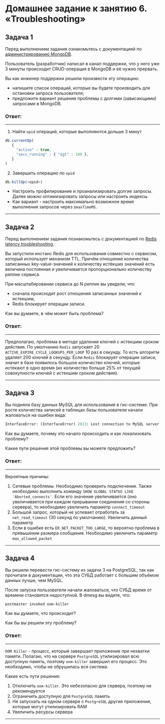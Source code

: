 # Домашнее задание к занятию 6. «Troubleshooting»

## Задача 1

Перед выполнением задания ознакомьтесь с документацией по [администрированию MongoDB](https://docs.mongodb.com/manual/administration/).

Пользователь (разработчик) написал в канал поддержки, что у него уже 3 минуты происходит CRUD-операция в MongoDB и её 
нужно прервать. 

Вы как инженер поддержки решили произвести эту операцию:

- напишите список операций, которые вы будете производить для остановки запроса пользователя;
- предложите вариант решения проблемы с долгими (зависающими) запросами в MongoDB.

### Ответ:
---

1. Найти `opid` операций, которые выполняются дольше 3 минут

```js  
db.currentOp(
   {
     "active" : true,
     "secs_running" : { "$gt" : 180 },
   }
)
```
2. Завершить операцию по `opid`

```js
db.killOp(<opid>)
```

- Настроить профилирование и проанализировать долгие запросы. Далее можно оптимизировать запросы или настроить индексы
- Как вариант - настроить максимально возможное время выполнения запросов через `$maxTimeMS`. 

---

## Задача 2

Перед выполнением задания познакомьтесь с документацией по [Redis latency troobleshooting](https://redis.io/topics/latency).

Вы запустили инстанс Redis для использования совместно с сервисом, который использует механизм TTL. 
Причём отношение количества записанных key-value-значений к количеству истёкших значений есть величина постоянная и
увеличивается пропорционально количеству реплик сервиса. 

При масштабировании сервиса до N реплик вы увидели, что:

- сначала происходит рост отношения записанных значений к истекшим,
- Redis блокирует операции записи.

Как вы думаете, в чём может быть проблема?

### Ответ:
---

Предполагаю, проблема в методе удаления ключей с истекшим сроком действия. По умолчанию `Redis` запускает 20 `ACTIVE_EXPIRE_CYCLE_LOOKUPS_PER_LOOP` 10 раз в секунду. То есть алгоритм удаляет 200 ключей в секунду. 
Если `Redis` блокирует операции записи, значит в базе появилось большое количество ключей, которые истекают в одно время (их количество больше 25% от текущей совокупности ключей с истекшим сроком действия). 


---
 
## Задача 3

Вы подняли базу данных MySQL для использования в гис-системе. При росте количества записей в таблицах базы
пользователи начали жаловаться на ошибки вида:
```python
InterfaceError: (InterfaceError) 2013: Lost connection to MySQL server during query u'SELECT..... '
```

Как вы думаете, почему это начало происходить и как локализовать проблему?

Какие пути решения этой проблемы вы можете предложить?

### Ответ:
---

Вероятные причины:
1. Сетевые проблемы. Необходимо проверить подключение. Также необходимо выполнить команду `SHOW GLOBAL STATUS LIKE 'Aborted_connects'`. Если его значение увеличивается (оно увеличивается при каждом прерыванни соединения со стороны сервера), то необходимо увеличить параметр `connect_timeout` 
2. Большой запрос, который не успевает отработать за `net_read_timeout` (30 секунд по умолчанию). Увеличить данный параметр
3. Если в ошибке есть `ER_NET_PACKET_TOO_LARGE`, то вероятно проблема в превышении размера сообщения. Необходимо увеличить параметр `max_allowed_packet`

---

## Задача 4


Вы решили перевести гис-систему из задачи 3 на PostgreSQL, так как прочитали в документации, что эта СУБД работает с 
большим объёмом данных лучше, чем MySQL.

После запуска пользователи начали жаловаться, что СУБД время от времени становится недоступной. В dmesg вы видите, что:

`postmaster invoked oom-killer`

Как вы думаете, что происходит?

Как бы вы решили эту проблему?

### Ответ:
---

`OOM Killer` - процесс, который завершает приложение при нехватки памяти. Полагаю, что на сервере `PostgreSQL` утилизировал всю доступную память, поэтому `oom-killer` завершил его процесс. Это необходимо, чтобы не обрушилась вся система.

Какие есть пути решения:
1. Отключить `oom-killer`. Это небезопасно для сервера, поэтому не рекомендуется
2. Ограничить доступную для `PostgreSQL` память
3. Не запускать на одном сервере с `PostgreSQL` другие приложения, которые могут утилизировать RAM
4. Увеличить ресурсы сервера

---
